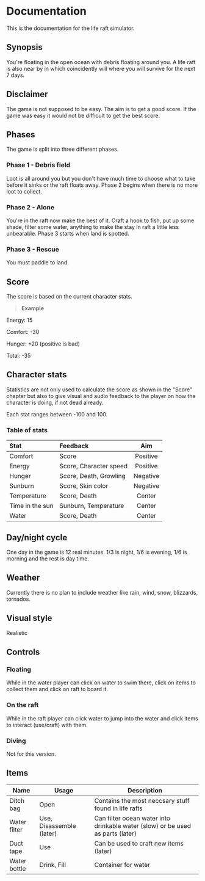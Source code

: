 Documentation
=============
This is the documentation for the life raft simulator.

Synopsis
-------------
You're floating in the open ocean with debris floating around you.
A life raft is also near by in which coincidently will where you will survive for the next 7 days.

Disclaimer
-------------
The game is not supposed to be easy. The aim is to get a good score. If the game was easy it would not be difficult to get the best score.

Phases
-------------
The game is split into three different phases.

### Phase 1 - Debris field
Loot is all around you but you don't have much time to choose what to take before it sinks or the raft floats away.
Phase 2 begins when there is no more loot to collect.

### Phase 2 - Alone
You're in the raft now make the best of it. Craft a hook to fish, put up some shade, filter some water, anything to make the stay in raft a little less unbearable.
Phase 3 starts when land is spotted.

### Phase 3 - Rescue
You must paddle to land.

Score
-------------
The score is based on the current character stats.

> **Example** 
>
Energy: 15
>
Comfort: -30
>
Hunger: +20 (positive is bad)
>
Total: -35

Character stats
-------------
Statistics are not only used to calculate the score as shown in the "Score" chapter but also to give visual and audio feedback to the player on how the character is doing, if not dead already.

Each stat ranges between -100 and 100.

### Table of stats
| Stat | Feedback | Aim |
| :--- | :-----| :----: |
| Comfort | Score | Positive |
| Energy | Score, Character speed | Positive |
| Hunger | Score, Death, Growling | Negative |
| Sunburn | Score, Skin color | Negative |
| Temperature | Score, Death | Center |
| Time in the sun | Sunburn, Temperature | Center |
| Water | Score, Death | Center |

Day/night cycle
-------------
One day in the game is 12 real minutes. 1/3 is night, 1/6 is evening, 1/6 is morning and the rest is day time.

Weather
-------------
Currently there is no plan to include weather like rain, wind, snow, blizzards, tornados.

Visual style
-------------
Realistic

Controls
-------------

### Floating
While in the water player can click on water to swim there, click on items to collect them and click on raft to board it.

### On the raft
While in the raft player can click water to jump into the water and click items to interact (use/craft) with them.

### Diving
Not for this version.

Items
-------------

| Name | Usage | Description |
| ---- | ---- | ---- |
| Ditch bag | Open | Contains the most neccsary stuff found in life rafts |
| Water filter | Use, Disassemble (later) | Can filter ocean water into drinkable water (slow) or be used as parts (later) |
| Duct tape | Use | Can be used to craft new items (later) |
| Water bottle | Drink, Fill | Container for water |


